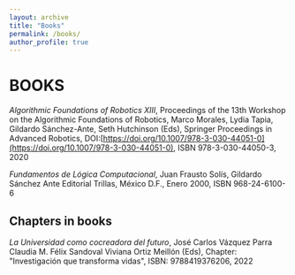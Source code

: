 ```yaml
---
layout: archive
title: "Books"
permalink: /books/
author_profile: true
---
```



# BOOKS

*Algorithmic Foundations of Robotics XIII*, Proceedings of the 13th Workshop on the Algorithmic Foundations of Robotics, Marco Morales, Lydia Tapia, Gildardo Sánchez-Ante, Seth Hutchinson (Eds), Springer Proceedings in Advanced Robotics, DOI:[https://doi.org/10.1007/978-3-030-44051-0](https://doi.org/10.1007/978-3-030-44051-0), ISBN 978-3-030-44050-3, 2020

*Fundamentos de Lógica Computacional*, Juan Frausto Solís, Gildardo Sánchez Ante Editorial Trillas, México D.F., Enero 2000, ISBN 968-24-6100-6

## Chapters in books

*La Universidad como cocreadora del futuro*, José Carlos Vázquez Parra Claudia M. Félix Sandoval Viviana Ortiz Meillón (Eds), Chapter: "Investigación que transforma vidas", ISBN: 9788419376206, 2022
